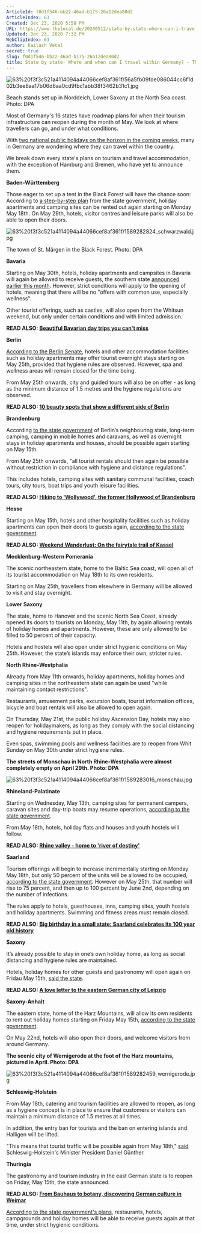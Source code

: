 ```yaml
---
ArticleId: f0d1f546-bb22-46ad-b175-26a12dea80d2
ArticleIndex: 63
Created: Dec 23, 2020 5:58 PM
URL: https://www.thelocal.de/20200512/state-by-state-where-can-i-travel-within-germany-and-when
Updated: Dec 23, 2020 7:32 PM
WebClipIndex: 63
author: Kailash Vetal
secret: true
slug: f0d1f546-bb22-46ad-b175-26a12dea80d2
title: State by state- Where and when can I travel within Germany? - The Local
---
```

![63%20f3f3c521a4114094a44066cef8af361f/56a5fb09fde086044cc6f1d02b3ee8aa17b06d6aa0cd9fbc1abb38f3462b31c1.jpg](63%20f3f3c521a4114094a44066cef8af361f/56a5fb09fde086044cc6f1d02b3ee8aa17b06d6aa0cd9fbc1abb38f3462b31c1.jpg)

Beach stands set up in Norddeich, Lower Saxony at the North Sea coast. Photo: DPA

Most of Germany's 16 states have roadmap plans for when their tourism infrastructure can reopen during the month of May. We look at where travellers can go, and under what conditions.

With [two national public holidays on the horizon in the coming weeks](https://www.thelocal.de/20200106/what-and-when-are-germanys-2020-public-holidays), many in Germany are wondering where they can travel within the country.

We break down every state's plans on tourism and travel accommodation, with the exception of Hamburg and Bremen, who have yet to announce them.

**Baden-Württemberg**

Those eager to set up a tent in the Black Forest will have the chance soon: According to [a step-by-step plan](https://www.baden-wuerttemberg.de/fileadmin/redaktion/dateien/PDF/Coronainfos/200507_Stufenfahrplan_BW_StM.pdf) from the state government, holiday apartments and camping sites can be rented out again starting on Monday May 18th. On May 29th, hotels, visitor centres and leisure parks will also be able to open their doors.

![63%20f3f3c521a4114094a44066cef8af361f/1589282824_schwarzwald.jpg](63%20f3f3c521a4114094a44066cef8af361f/1589282824_schwarzwald.jpg)

The town of St. Märgen in the Black Forest. Photo: DPA

**Bavaria**

Starting on May 30th, hotels, holiday apartments and campsites in Bavaria will again be allowed to receive guests, the southern state [announced earlier this month](https://www.bayern.de/bericht-aus-der-kabinettssitzung-vom-5-mai-2020/). However, strict conditions will apply to the opening of hotels, meaning that there will be no "offers with common use, especially wellness".

Other tourist offerings, such as castles, will also open from the Whitsun weekend, but only under certain conditions and with limited admission.

**READ ALSO: [Beautiful Bavarian day trips you can't miss](https://www.thelocal.de/20190705/beautiful-bavarian-day-trips)**

**Berlin**

[According to the Berlin Senate](https://www.berlin.de/corona/massnahmen/verordnung/#headline_1_9), hotels and other accommodation facilities such as holiday apartments may offer tourist overnight stays starting on May 25th, provided that hygiene rules are observed. However, spa and wellness areas will remain closed for the time being.

From May 25th onwards, city and guided tours will also be on offer - as long as the minimum distance of 1.5 metres and the hygiene regulations are observed.

**READ ALSO: [10 beauty spots that show a different side of Berlin](https://www.thelocal.de/20191115/10-spots-in-berlin-that-are-actually-quite-pretty)**

**Brandenburg**

According [to the state government](https://www.brandenburg.de/cms/detail.php/bb1.c.666295.de) of Berlin’s neighbouring state, long-term camping, camping in mobile homes and caravans, as well as overnight stays in holiday apartments and houses, should be possible again starting on May 15th.

From May 25th onwards, "all tourist rentals should then again be possible without restriction in compliance with hygiene and distance regulations".

This includes hotels, camping sites with sanitary communal facilities, coach tours, city tours, boat trips and youth leisure facilities.

**READ ALSO: [Hiking to 'Wollywood', the former Hollywood of Brandenburg](https://www.thelocal.de/20190830/weekend-wanderlust-hiking-to-wollywood-the-former-hollywood-of-brandenburg)**

**Hesse**

Starting on May 15th, hotels and other hospitality facilities such as holiday apartments can open their doors to guests again, [according to the state government](https://www.hessen.de/presse/pressemitteilung/unser-plan-fuer-hessen).

**READ ALSO: [Weekend Wanderlust: On the fairytale trail of Kassel](https://www.thelocal.de/20181026/weekend-wanderlust-on-the-fairytale-trail-of-kassel)**

**Mecklenburg-Western Pomerania**

The scenic northeastern state, home to the Baltic Sea coast, will open all of its tourist accommodation on May 18th to its own residents.

Starting on May 25th, travellers from elsewhere in Germany will be allowed to visit and stay overnight.

**Lower Saxony**

The state, home to Hanover and the scenic North Sea Coast, already opened its doors to tourists on Monday, May 11th, by again allowing rentals of holiday homes and apartments. However, these are only allowed to be filled to 50 percent of their capacity.

Hotels and hostels will also open under strict hygienic conditions on May 25th. However, the state’s islands may enforce their own, stricter rules.

**North Rhine-Westphalia**

Already from May 11th onwards, holiday apartments, holiday homes and camping sites in the northeastern state can again be used "while maintaining contact restrictions".

Restaurants, amusement parks, excursion boats, tourist information offices, bicycle and boat rentals will also be allowed to open again.

On Thursday, May 21st, the public holiday Ascension Day, hotels may also reopen for holidaymakers, as long as they comply with the social distancing and hygiene requirements put in place.

Even spas, swimming pools and wellness facilities are to reopen from Whit Sunday on May 30th under strict hygiene rules.

**The streets of Monschau in North Rhine-Westphalia were almost completely empty on April 29th. Photo: DPA**

![63%20f3f3c521a4114094a44066cef8af361f/1589283016_monschau.jpg](63%20f3f3c521a4114094a44066cef8af361f/1589283016_monschau.jpg)

**Rhineland-Palatinate**

Starting on Wednesday, May 13th, camping sites for permanent campers, caravan sites and day-trip boats may resume operations, [according to the state government](https://corona.rlp.de/fileadmin/rlp-stk/pdf-Dateien/Corona/6._CoBeLVO_.pdf).

From May 18th, hotels, holiday flats and houses and youth hostels will follow.

**READ ALSO: [Rhine valley - home to 'river of destiny'](https://www.thelocal.de/20130718/50901)**

**Saarland**

Tourism offerings will begin to increase incrementally starting on Monday May 18th, but only 50 percent of the units will be allowed to be occupied, [according to the state government](https://corona.saarland.de/DE/service/medieninfos/_documents/pm_2020-05-08-%C3%B6ffnung-gastgewerbe.html). However on May 25th, that number will rise to 75 percent, and then up to 100 percent by June 2nd, depending on the number of infections.

The rules apply to hotels, guesthouses, inns, camping sites, youth hostels and holiday apartments. Swimming and fitness areas must remain closed.

**READ ALSO: [Big birthday in a small state: Saarland celebrates its 100 year old history](https://www.thelocal.de/20200110/big-birthday-in-a-little-state-the-saarland-celebrates-its-100th-birthday)**

**Saxony**

It’s already possible to stay in one’s own holiday home, as long as social distancing and hygiene rules are maintained.

Hotels, holiday homes for other guests and gastronomy will open again on Fridau May 15th, [said the state](https://www.coronavirus.sachsen.de/allgemeines-besucher-touristen-und-geschaeftsreisende-5440.html).

**READ ALSO: [A love letter to the eastern German city of Leipzig](https://www.thelocal.de/20180928/weekend-wanderlust-a-love-letter-to-leipzig)**

**Saxony-Anhalt**

The eastern state, home of the Harz Mountains, will allow its own residents to rent out holiday homes starting on Friday May 15th, [according to the state government](https://coronavirus.sachsen-anhalt.de/fileadmin/Bibliothek/Sonstige_Webprojekte/Corona-Portal/Dokumente/192-PM_Stufenplan_Gastronomie_Tourismus.pdf).

On May 22nd, hotels will also open their doors, and welcome visitors from around Germany.

**The scenic city of Wernigerode at the foot of the Harz mountains, pictured in April. Photo: DPA**

![63%20f3f3c521a4114094a44066cef8af361f/1589282459_wernigerode.jpg](63%20f3f3c521a4114094a44066cef8af361f/1589282459_wernigerode.jpg)

**Schleswig-Holstein**

From May 18th, catering and tourism facilities are allowed to reopen, as long as a hygiene concept is in place to ensure that customers or visitors can maintain a minimum distance of 1.5 metres at all times.

In addition, the entry ban for tourists and the ban on entering islands and Halligen will be lifted.

"This means that tourist traffic will be possible again from May 18th," [said](https://schleswig-holstein.de/DE/Landesregierung/I/_startseite/Artikel2020/II/200507_mp_corona_landtag.html) Schleswig-Holstein's Minister President Daniel Günther.

**Thuringia**

The gastronomy and tourism industry in the east German state is to reopen on Friday, May 15th, the state announced.

**READ ALSO: [From Bauhaus to botany, discovering German culture in Weimar](https://www.thelocal.de/20191025/weekend-wanderlust-bauhaus-to-botany-in-weimar)**

[According to the state government's plans](https://www.tmasgff.de/covid-19/schutzkonzepte), restaurants, hotels, campgrounds and holiday homes will be able to receive guests again at that time, under strict hygienic conditions.

